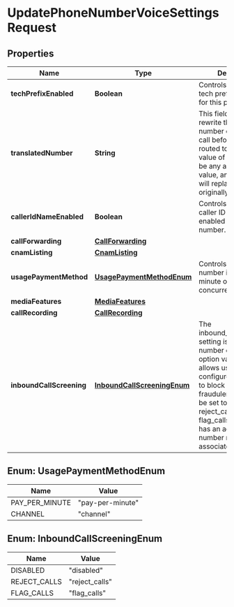 

# UpdatePhoneNumberVoiceSettingsRequest


## Properties

| Name | Type | Description | Notes |
|------------ | ------------- | ------------- | -------------|
|**techPrefixEnabled** | **Boolean** | Controls whether a tech prefix is enabled for this phone number. |  [optional] |
|**translatedNumber** | **String** | This field allows you to rewrite the destination number of an inbound call before the call is routed to you. The value of this field may be any alphanumeric value, and the value will replace the number originally dialed. |  [optional] |
|**callerIdNameEnabled** | **Boolean** | Controls whether the caller ID name is enabled for this phone number. |  [optional] |
|**callForwarding** | [**CallForwarding**](CallForwarding.md) |  |  [optional] |
|**cnamListing** | [**CnamListing**](CnamListing.md) |  |  [optional] |
|**usagePaymentMethod** | [**UsagePaymentMethodEnum**](#UsagePaymentMethodEnum) | Controls whether a number is billed per minute or uses your concurrent channels. |  [optional] |
|**mediaFeatures** | [**MediaFeatures**](MediaFeatures.md) |  |  [optional] |
|**callRecording** | [**CallRecording**](CallRecording.md) |  |  [optional] |
|**inboundCallScreening** | [**InboundCallScreeningEnum**](#InboundCallScreeningEnum) | The inbound_call_screening setting is a phone number configuration option variable that allows users to configure their settings to block or flag fraudulent calls. It can be set to disabled, reject_calls, or flag_calls. This feature has an additional per-number monthly cost associated with it. |  [optional] |



## Enum: UsagePaymentMethodEnum

| Name | Value |
|---- | -----|
| PAY_PER_MINUTE | &quot;pay-per-minute&quot; |
| CHANNEL | &quot;channel&quot; |



## Enum: InboundCallScreeningEnum

| Name | Value |
|---- | -----|
| DISABLED | &quot;disabled&quot; |
| REJECT_CALLS | &quot;reject_calls&quot; |
| FLAG_CALLS | &quot;flag_calls&quot; |



